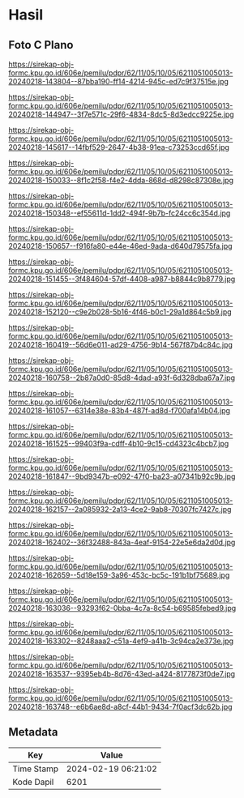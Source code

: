 # Hasil

## Foto C Plano

https://sirekap-obj-formc.kpu.go.id/606e/pemilu/pdpr/62/11/05/10/05/6211051005013-20240218-143804--87bba190-ff14-4214-945c-ed7c9f37515e.jpg

https://sirekap-obj-formc.kpu.go.id/606e/pemilu/pdpr/62/11/05/10/05/6211051005013-20240218-144947--3f7e571c-29f6-4834-8dc5-8d3edcc9225e.jpg

https://sirekap-obj-formc.kpu.go.id/606e/pemilu/pdpr/62/11/05/10/05/6211051005013-20240218-145617--14fbf529-2647-4b38-91ea-c73253ccd65f.jpg

https://sirekap-obj-formc.kpu.go.id/606e/pemilu/pdpr/62/11/05/10/05/6211051005013-20240218-150033--8f1c2f58-f4e2-4dda-868d-d8298c87308e.jpg

https://sirekap-obj-formc.kpu.go.id/606e/pemilu/pdpr/62/11/05/10/05/6211051005013-20240218-150348--ef55611d-1dd2-494f-9b7b-fc24cc6c354d.jpg

https://sirekap-obj-formc.kpu.go.id/606e/pemilu/pdpr/62/11/05/10/05/6211051005013-20240218-150657--f916fa80-e44e-46ed-9ada-d640d79575fa.jpg

https://sirekap-obj-formc.kpu.go.id/606e/pemilu/pdpr/62/11/05/10/05/6211051005013-20240218-151455--3f484604-57df-4408-a987-b8844c9b8779.jpg

https://sirekap-obj-formc.kpu.go.id/606e/pemilu/pdpr/62/11/05/10/05/6211051005013-20240218-152120--c9e2b028-5b16-4f46-b0c1-29a1d864c5b9.jpg

https://sirekap-obj-formc.kpu.go.id/606e/pemilu/pdpr/62/11/05/10/05/6211051005013-20240218-160419--56d6e011-ad29-4756-9b14-567f87b4c84c.jpg

https://sirekap-obj-formc.kpu.go.id/606e/pemilu/pdpr/62/11/05/10/05/6211051005013-20240218-160758--2b87a0d0-85d8-4dad-a93f-6d328dba67a7.jpg

https://sirekap-obj-formc.kpu.go.id/606e/pemilu/pdpr/62/11/05/10/05/6211051005013-20240218-161057--6314e38e-83b4-487f-ad8d-f700afa14b04.jpg

https://sirekap-obj-formc.kpu.go.id/606e/pemilu/pdpr/62/11/05/10/05/6211051005013-20240218-161525--99403f9a-cdff-4b10-9c15-cd4323c4bcb7.jpg

https://sirekap-obj-formc.kpu.go.id/606e/pemilu/pdpr/62/11/05/10/05/6211051005013-20240218-161847--9bd9347b-e092-47f0-ba23-a07341b92c9b.jpg

https://sirekap-obj-formc.kpu.go.id/606e/pemilu/pdpr/62/11/05/10/05/6211051005013-20240218-162157--2a085932-2a13-4ce2-9ab8-70307fc7427c.jpg

https://sirekap-obj-formc.kpu.go.id/606e/pemilu/pdpr/62/11/05/10/05/6211051005013-20240218-162402--36f32488-843a-4eaf-9154-22e5e6da2d0d.jpg

https://sirekap-obj-formc.kpu.go.id/606e/pemilu/pdpr/62/11/05/10/05/6211051005013-20240218-162659--5d18e159-3a96-453c-bc5c-191b1bf75689.jpg

https://sirekap-obj-formc.kpu.go.id/606e/pemilu/pdpr/62/11/05/10/05/6211051005013-20240218-163036--93293f62-0bba-4c7a-8c54-b69585febed9.jpg

https://sirekap-obj-formc.kpu.go.id/606e/pemilu/pdpr/62/11/05/10/05/6211051005013-20240218-163302--8248aaa2-c51a-4ef9-a41b-3c94ca2e373e.jpg

https://sirekap-obj-formc.kpu.go.id/606e/pemilu/pdpr/62/11/05/10/05/6211051005013-20240218-163537--9395eb4b-8d76-43ed-a424-8177873f0de7.jpg

https://sirekap-obj-formc.kpu.go.id/606e/pemilu/pdpr/62/11/05/10/05/6211051005013-20240218-163748--e6b6ae8d-a8cf-44b1-9434-7f0acf3dc62b.jpg


## Metadata

| Key        | Value               |
| ---------- | ------------------- |
| Time Stamp | 2024-02-19 06:21:02 |
| Kode Dapil | 6201                |



